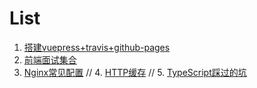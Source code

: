 List
===

1. [搭建vuepress+travis+github-pages](setup-vuepress-with-travis-on-github-pages.html)
2. [前端面试集合](fe-interview.html)
3. [Nginx常见配置](https-nginx-config.html)
// 4. [HTTP缓存](http-cache.html)
// 5. [TypeScript踩过的坑](typescript-traps.html)